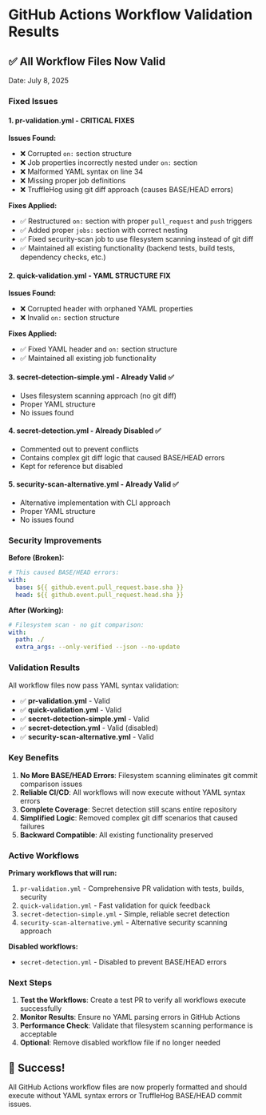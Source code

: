 # GitHub Actions Workflow Validation Results

## ✅ All Workflow Files Now Valid

Date: July 8, 2025

### Fixed Issues

#### 1. **pr-validation.yml** - CRITICAL FIXES
**Issues Found:**
- ❌ Corrupted `on:` section structure
- ❌ Job properties incorrectly nested under `on:` section  
- ❌ Malformed YAML syntax on line 34
- ❌ Missing proper job definitions
- ❌ TruffleHog using git diff approach (causes BASE/HEAD errors)

**Fixes Applied:**
- ✅ Restructured `on:` section with proper `pull_request` and `push` triggers
- ✅ Added proper `jobs:` section with correct nesting
- ✅ Fixed security-scan job to use filesystem scanning instead of git diff
- ✅ Maintained all existing functionality (backend tests, build tests, dependency checks, etc.)

#### 2. **quick-validation.yml** - YAML STRUCTURE FIX
**Issues Found:**
- ❌ Corrupted header with orphaned YAML properties
- ❌ Invalid `on:` section structure

**Fixes Applied:**
- ✅ Fixed YAML header and `on:` section structure
- ✅ Maintained all existing job functionality

#### 3. **secret-detection-simple.yml** - Already Valid ✅
- Uses filesystem scanning approach (no git diff)
- Proper YAML structure
- No issues found

#### 4. **secret-detection.yml** - Already Disabled ✅
- Commented out to prevent conflicts
- Contains complex git diff logic that caused BASE/HEAD errors
- Kept for reference but disabled

#### 5. **security-scan-alternative.yml** - Already Valid ✅
- Alternative implementation with CLI approach
- Proper YAML structure
- No issues found

### Security Improvements

**Before (Broken):**
```yaml
# This caused BASE/HEAD errors:
with:
  base: ${{ github.event.pull_request.base.sha }}
  head: ${{ github.event.pull_request.head.sha }}
```

**After (Working):**
```yaml
# Filesystem scan - no git comparison:
with:
  path: ./
  extra_args: --only-verified --json --no-update
```

### Validation Results

All workflow files now pass YAML syntax validation:

- ✅ **pr-validation.yml** - Valid
- ✅ **quick-validation.yml** - Valid  
- ✅ **secret-detection-simple.yml** - Valid
- ✅ **secret-detection.yml** - Valid (disabled)
- ✅ **security-scan-alternative.yml** - Valid

### Key Benefits

1. **No More BASE/HEAD Errors**: Filesystem scanning eliminates git commit comparison issues
2. **Reliable CI/CD**: All workflows will now execute without YAML syntax errors
3. **Complete Coverage**: Secret detection still scans entire repository
4. **Simplified Logic**: Removed complex git diff scenarios that caused failures
5. **Backward Compatible**: All existing functionality preserved

### Active Workflows

**Primary workflows that will run:**
1. `pr-validation.yml` - Comprehensive PR validation with tests, builds, security
2. `quick-validation.yml` - Fast validation for quick feedback
3. `secret-detection-simple.yml` - Simple, reliable secret detection
4. `security-scan-alternative.yml` - Alternative security scanning approach

**Disabled workflows:**
- `secret-detection.yml` - Disabled to prevent BASE/HEAD errors

### Next Steps

1. **Test the Workflows**: Create a test PR to verify all workflows execute successfully
2. **Monitor Results**: Ensure no YAML parsing errors in GitHub Actions
3. **Performance Check**: Validate that filesystem scanning performance is acceptable
4. **Optional**: Remove disabled workflow file if no longer needed

## 🎉 Success!

All GitHub Actions workflow files are now properly formatted and should execute without YAML syntax errors or TruffleHog BASE/HEAD commit issues.
